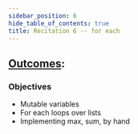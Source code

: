 ```yaml
---
sidebar_position: 6
hide_table_of_contents: true
title: Recitation 6 -- for each
---
```


## [Outcomes](/outcomes/): 

### **Objectives**
- Mutable variables
- For each loops over lists
- Implementing max, sum, by hand
